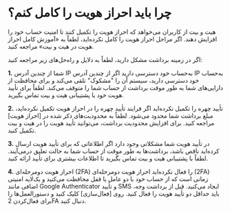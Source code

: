 # چرا باید احراز هویت را کامل کنم؟

هیت و بیت از کاربران می‌خواهد که احراز هویت را تکمیل کنند تا امنیت حساب خود را افزایش دهند. اگر مراحل احراز هویت را کامل نکرده‌اید، لطفاً به «آموزش کامل احراز هویت در هیت و بیت» مراجعه کنید.

اگر در زمینه برداشت مشکل دارید، لطفاً به دلایل و راه‌حل‌های زیر مراجعه کنید:

**1.**	شما از چندین آدرس IP به‌حساب خود دسترسی دارید
اگر از چندین آدرس IP به‌حساب خود دسترسی دارید، سیستم آن را "مشکوک" تلقی می‌کند و برای محافظت از دارایی‌های شما به طور موقت برداشت از حساب شما را متوقف می‌کند.
لطفاً برای تأیید هویت خود با پشتیبانی هیت و بیت تماس بگیرید.

**2.**	تأیید چهره را تکمیل نکرده‌اید
اگر فرایند تأیید چهره را در احراز هویت تکمیل نکرده‌اید، مبلغ برداشت شما محدود می‌شود. لطفاً به محدودیت‌های ذکر شده در [احراز هویت] مراجعه کنید.
برای افزایش محدودیت برداشت، می‌توانید تأیید هویت را در هیت و بیت تکمیل کنید.

**3.**	در تأیید هویت شما مشکلاتی وجود دارد
اگر اطلاعاتی که برای تأیید هویت ارسال کرده‌اید ناقص باشد، برداشت‌ها به طور موقت از حساب شما به حالت تعلیق درمی‌آیند.
لطفاً با پشتیبانی هیت و بیت تماس بگیرید تا اطلاعات بیشتری برای تأیید ارائه کنید.

**4.**	احراز هویت دومرحله‌ای (2FA) را فعال نکرده‌اید
احراز هویت دومرحله‌ای (2FA) زمانی است که از حساب خود با دو عامل یا قفل محافظت می‌کنید و یک‌لایه امنیتی اضافی مانند Google Authenticator و تأیید SMS ایجاد می‌کنید. قبل از برداشت وجه، باید حداقل دو تأیید هویت را فعال کنید. روی [فعال‌سازی] کلیک کنید و دستورالعمل‌ها را برای فعال‌کردن 2FA دنبال کنید.

